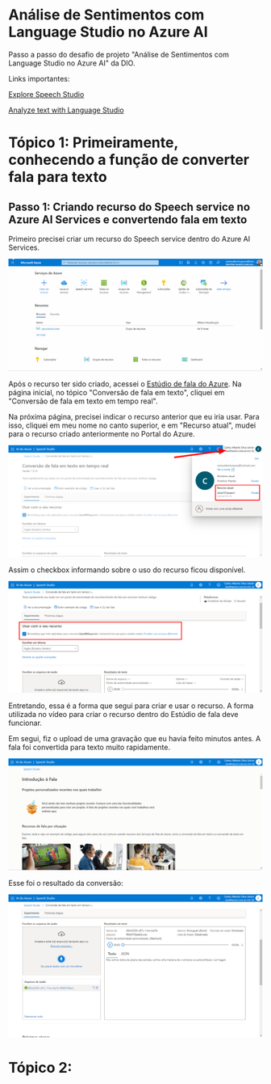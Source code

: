 # Análise de Sentimentos com Language Studio no Azure AI

Passo a passo do desafio de projeto "Análise de Sentimentos com Language Studio no Azure AI" da DIO.

Links importantes:

[Explore Speech Studio](https://aka.ms/ai900-speech)

[Analyze text with Language Studio](https://aka.ms/ai900-text-analysis)

# Tópico 1: Primeiramente, conhecendo a função de converter fala para texto

## Passo 1: Criando recurso do Speech service no Azure AI Services e convertendo fala em texto

Primeiro precisei criar um recurso do Speech service dentro do Azure AI Services.

![Img](./img/img1.gif)

Após o recurso ter sido criado, acessei o [Estúdio de fala do Azure](https://speech.microsoft.com/portal). Na página inicial, no tópico "Conversão de fala em texto", cliquei em "Conversão de fala em texto em tempo real".

Na próxima página, precisei indicar o recurso anterior que eu iria usar. Para isso, cliquei em meu nome no canto superior, e em "Recurso atual", mudei para o recurso criado anteriormente no Portal do Azure.

![Img](./img/img2.png)

Assim o checkbox informando sobre o uso do recurso ficou disponível.

![Img](./img/img3.png)

Entretando, essa é a forma que segui para criar e usar o recurso. A forma utilizada no vídeo para criar o recurso dentro do Estúdio de fala deve funcionar.

Em segui, fiz o upload de uma gravação que eu havia feito minutos antes. A fala foi convertida para texto muito rapidamente.

![Img](./img/img4.gif)

Esse foi o resultado da conversão:

![Img](./img/img5.png)

# Tópico 2:
